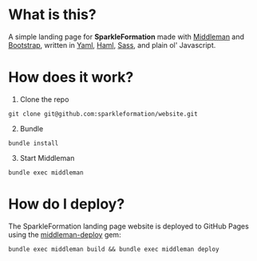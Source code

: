 # What is this?

A simple landing page for **SparkleFormation** made with [Middleman][middleman] and
[Bootstrap][bootstrap], written in [Yaml][yaml], [Haml][haml], [Sass][sass], and
plain ol' Javascript.

# How does it work?

1. Clone the repo

  ```
  git clone git@github.com:sparkleformation/website.git
  ```

2. Bundle

  ```
  bundle install
  ```

3. Start Middleman

  ```
  bundle exec middleman
  ```

# How do I deploy?

The SparkleFormation landing page website is deployed to GitHub Pages using the
[middleman-deploy][middleman-deploy] gem:

```
bundle exec middleman build && bundle exec middleman deploy
```


[middleman]:        http://middlemanapp.com
[bootstrap]:        http://www.getbootstrap.com
[yaml]:             http://yaml.org/
[haml]:             http://haml.info/
[sass]:             http://sass-lang.com/
[middleman-deploy]: https://github.com/middleman-contrib/middleman-deploy
